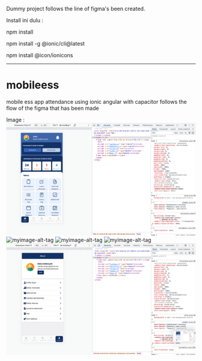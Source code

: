 Dummy project follows the line of figma's been created.

Install ini dulu :

npm install

npm install -g @ionic/cli@latest

npm install @icon/ionicons



------------------------------------------------------------------------------------------------------------------------------------------



# mobileess
mobile ess app attendance using ionic angular with capacitor follows the flow of the figma that has been made

 
Image :
![myimage-alt-tag](https://github.com/rakaardiansyah/mobileess/blob/master/image/Untitled1.png)
![myimage-alt-tag](https://github.com/rakaardiansyah/mobileess/blob/master/image/Untitled2.png)
![myimage-alt-tag](https://github.com/rakaardiansyah/mobileess/blob/master/image/Untitled3.png)
![myimage-alt-tag](https://github.com/rakaardiansyah/mobileess/blob/master/image/Untitled4.png)
![myimage-alt-tag](https://github.com/rakaardiansyah/mobileess/blob/master/image/Untitled5.png)



